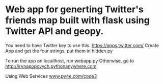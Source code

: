 # Web app for generting Twitter's friends map built with flask using Twitter API and geopy.

You need to have Twitter key to use this. https://apps.twitter.com/
Create App and get the four strings, put them in hidden.py

To run the app on locallhost, run webapp.py
Otherwise, go to http://irynapopovych.pythonanywhere.com

Using Web Services
www.py4e.com/code3
